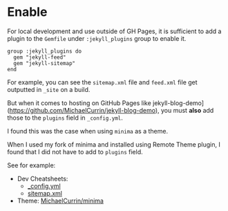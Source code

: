 # Enable


For local development and use outside of GH Pages, it is sufficient to add a plugin to the `Gemfile` under `:jekyll_plugins` group to enable it.

```Gemfile
group :jekyll_plugins do
  gem "jekyll-feed"
  gem "jekyll-sitemap"
end
```

For example, you can see the `sitemap.xml` file and `feed.xml` file get outputted in `_site` on a build.

But when it comes to hosting on GitHub Pages like jekyll-blog-demo](https://github.com/MichaelCurrin/jekyll-blog-demo), you must **also** add those to the `plugins` field in `_config.yml`.

I found this was the case when using `minima` as a theme. 

When I used my fork of minima and installed using Remote Theme plugin, I found that I did not have to add to `plugins` field.

See for example:

- Dev Cheatsheets:
    - [\_config.yml](https://github.com/MichaelCurrin/dev-cheatsheets/blob/master/_config.yml)
    - [sitemap.xml](https://michaelcurrin.github.io/dev-cheatsheets/sitemap.xml)
- Theme: [MichaelCurrin/minima](https://github.com/MichaelCurrin/minima)
